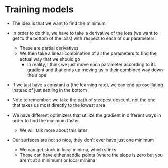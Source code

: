 # Training models

- The idea is that we want to find the minimum
- In order to do this, we have to take a derivative of the loss (we want to get to the bottom of the loss) with respect to each of our parameters
    - These are partial derivatives
    - We then take a linear combination of all the parameters to find the actual way that we should go
        - In reality, I think we just move each parameter according to its gradient and that ends up moving us in their combined way down the slope

- If we just have a constant $\alpha$ (the learning rate), we can end up oscillating instead of just settling in the bottom
- Note to remember: we take the path of steepest descent, not the one that takes us most directly to the lowest area

- We have different optimizers that utilize the gradient in different ways in order to find the minimum faster
    - We will talk more about this later

- Our surfaces are not so nice, they don't ever have just one minimum
    - We can get stuck in local minima, which stinks
    - These can have either saddle points (where the slope is zero but you aren't at a minimum) or local minima



